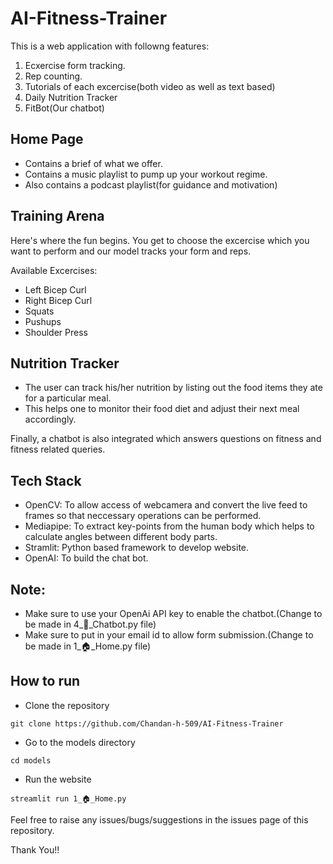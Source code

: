 # AI-Fitness-Trainer
This is a web application with followng features:
1. Ecxercise form tracking.
2. Rep counting.
3. Tutorials of each excercise(both video as well as text based)
4. Daily Nutrition Tracker
5. FitBot(Our chatbot)


## Home Page
- Contains a brief of what we offer.
- Contains a music playlist to pump up your workout regime.
- Also contains a podcast playlist(for guidance and motivation)
  

## Training Arena
Here's where the fun begins. You get to choose the excercise which you want to perform and our model tracks your form and reps.

Available Excercises:
- Left Bicep Curl
- Right Bicep Curl
- Squats
- Pushups
- Shoulder Press
  

## Nutrition Tracker
- The user can track his/her nutrition by listing out the food items they ate for a particular meal.
- This helps one to monitor their food diet and adjust their next meal accordingly.


Finally, a chatbot is also integrated which answers questions on fitness and fitness related queries.

## Tech Stack
- OpenCV: To allow access of webcamera and convert the live feed to frames so that neccessary operations can be performed.
- Mediapipe: To extract key-points from the human body which helps to calculate angles between different body parts.
- Stramlit: Python based framework to develop website.
- OpenAI: To build the chat bot.

## Note:
- Make sure to use your OpenAi API key to enable the chatbot.(Change to be made in 4_🤖_Chatbot.py file)
- Make sure to put in your email id to allow form submission.(Change to be made in 1_🏠_Home.py file)

## How to run
- Clone the repository
```
git clone https://github.com/Chandan-h-509/AI-Fitness-Trainer
```
- Go to the models directory
```
cd models
```
- Run the website
```
streamlit run 1_🏠_Home.py
```
Feel free to raise any issues/bugs/suggestions in the issues page of this repository.

Thank You!!
